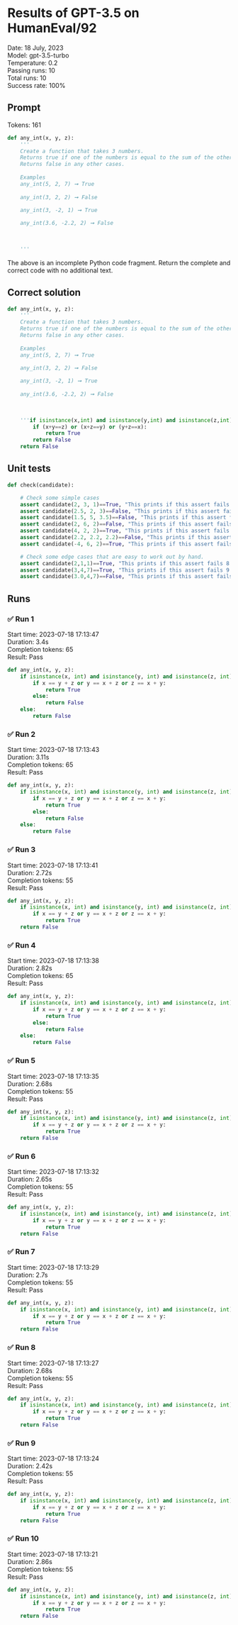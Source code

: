 # Results of GPT-3.5 on HumanEval/92
Date: 18 July, 2023<br />
Model: gpt-3.5-turbo<br />
Temperature: 0.2<br />
Passing runs: 10<br />
Total runs: 10<br />
Success rate: 100%
## Prompt
Tokens: 161
```python
def any_int(x, y, z):
    '''
    Create a function that takes 3 numbers.
    Returns true if one of the numbers is equal to the sum of the other two, and all numbers are integers.
    Returns false in any other cases.
    
    Examples
    any_int(5, 2, 7) ➞ True
    
    any_int(3, 2, 2) ➞ False

    any_int(3, -2, 1) ➞ True
    
    any_int(3.6, -2.2, 2) ➞ False
  

    
    '''
```
The above is an incomplete Python code fragment. Return the complete and correct code with no additional text.
## Correct solution
```python
def any_int(x, y, z):
    '''
    Create a function that takes 3 numbers.
    Returns true if one of the numbers is equal to the sum of the other two, and all numbers are integers.
    Returns false in any other cases.
    
    Examples
    any_int(5, 2, 7) ➞ True
    
    any_int(3, 2, 2) ➞ False

    any_int(3, -2, 1) ➞ True
    
    any_int(3.6, -2.2, 2) ➞ False
  

    
    '''if isinstance(x,int) and isinstance(y,int) and isinstance(z,int):
        if (x+y==z) or (x+z==y) or (y+z==x):
            return True
        return False
    return False
```
## Unit tests
```python
def check(candidate):

    # Check some simple cases
    assert candidate(2, 3, 1)==True, "This prints if this assert fails 1 (good for debugging!)"
    assert candidate(2.5, 2, 3)==False, "This prints if this assert fails 2 (good for debugging!)"
    assert candidate(1.5, 5, 3.5)==False, "This prints if this assert fails 3 (good for debugging!)"
    assert candidate(2, 6, 2)==False, "This prints if this assert fails 4 (good for debugging!)"
    assert candidate(4, 2, 2)==True, "This prints if this assert fails 5 (good for debugging!)"
    assert candidate(2.2, 2.2, 2.2)==False, "This prints if this assert fails 6 (good for debugging!)"
    assert candidate(-4, 6, 2)==True, "This prints if this assert fails 7 (good for debugging!)"

    # Check some edge cases that are easy to work out by hand.
    assert candidate(2,1,1)==True, "This prints if this assert fails 8 (also good for debugging!)"
    assert candidate(3,4,7)==True, "This prints if this assert fails 9 (also good for debugging!)"
    assert candidate(3.0,4,7)==False, "This prints if this assert fails 10 (also good for debugging!)"
```
## Runs
### ✅ Run 1
Start time: 2023-07-18 17:13:47<br />
Duration: 3.4s<br />
Completion tokens: 65<br />
Result: Pass
```python
def any_int(x, y, z):
    if isinstance(x, int) and isinstance(y, int) and isinstance(z, int):
        if x == y + z or y == x + z or z == x + y:
            return True
        else:
            return False
    else:
        return False
```
### ✅ Run 2
Start time: 2023-07-18 17:13:43<br />
Duration: 3.11s<br />
Completion tokens: 65<br />
Result: Pass
```python
def any_int(x, y, z):
    if isinstance(x, int) and isinstance(y, int) and isinstance(z, int):
        if x == y + z or y == x + z or z == x + y:
            return True
        else:
            return False
    else:
        return False
```
### ✅ Run 3
Start time: 2023-07-18 17:13:41<br />
Duration: 2.72s<br />
Completion tokens: 55<br />
Result: Pass
```python
def any_int(x, y, z):
    if isinstance(x, int) and isinstance(y, int) and isinstance(z, int):
        if x == y + z or y == x + z or z == x + y:
            return True
    return False
```
### ✅ Run 4
Start time: 2023-07-18 17:13:38<br />
Duration: 2.82s<br />
Completion tokens: 65<br />
Result: Pass
```python
def any_int(x, y, z):
    if isinstance(x, int) and isinstance(y, int) and isinstance(z, int):
        if x == y + z or y == x + z or z == x + y:
            return True
        else:
            return False
    else:
        return False
```
### ✅ Run 5
Start time: 2023-07-18 17:13:35<br />
Duration: 2.68s<br />
Completion tokens: 55<br />
Result: Pass
```python
def any_int(x, y, z):
    if isinstance(x, int) and isinstance(y, int) and isinstance(z, int):
        if x == y + z or y == x + z or z == x + y:
            return True
    return False
```
### ✅ Run 6
Start time: 2023-07-18 17:13:32<br />
Duration: 2.65s<br />
Completion tokens: 55<br />
Result: Pass
```python
def any_int(x, y, z):
    if isinstance(x, int) and isinstance(y, int) and isinstance(z, int):
        if x == y + z or y == x + z or z == x + y:
            return True
    return False
```
### ✅ Run 7
Start time: 2023-07-18 17:13:29<br />
Duration: 2.7s<br />
Completion tokens: 55<br />
Result: Pass
```python
def any_int(x, y, z):
    if isinstance(x, int) and isinstance(y, int) and isinstance(z, int):
        if x == y + z or y == x + z or z == x + y:
            return True
    return False
```
### ✅ Run 8
Start time: 2023-07-18 17:13:27<br />
Duration: 2.68s<br />
Completion tokens: 55<br />
Result: Pass
```python
def any_int(x, y, z):
    if isinstance(x, int) and isinstance(y, int) and isinstance(z, int):
        if x == y + z or y == x + z or z == x + y:
            return True
    return False
```
### ✅ Run 9
Start time: 2023-07-18 17:13:24<br />
Duration: 2.42s<br />
Completion tokens: 55<br />
Result: Pass
```python
def any_int(x, y, z):
    if isinstance(x, int) and isinstance(y, int) and isinstance(z, int):
        if x == y + z or y == x + z or z == x + y:
            return True
    return False
```
### ✅ Run 10
Start time: 2023-07-18 17:13:21<br />
Duration: 2.86s<br />
Completion tokens: 55<br />
Result: Pass
```python
def any_int(x, y, z):
    if isinstance(x, int) and isinstance(y, int) and isinstance(z, int):
        if x == y + z or y == x + z or z == x + y:
            return True
    return False
```
